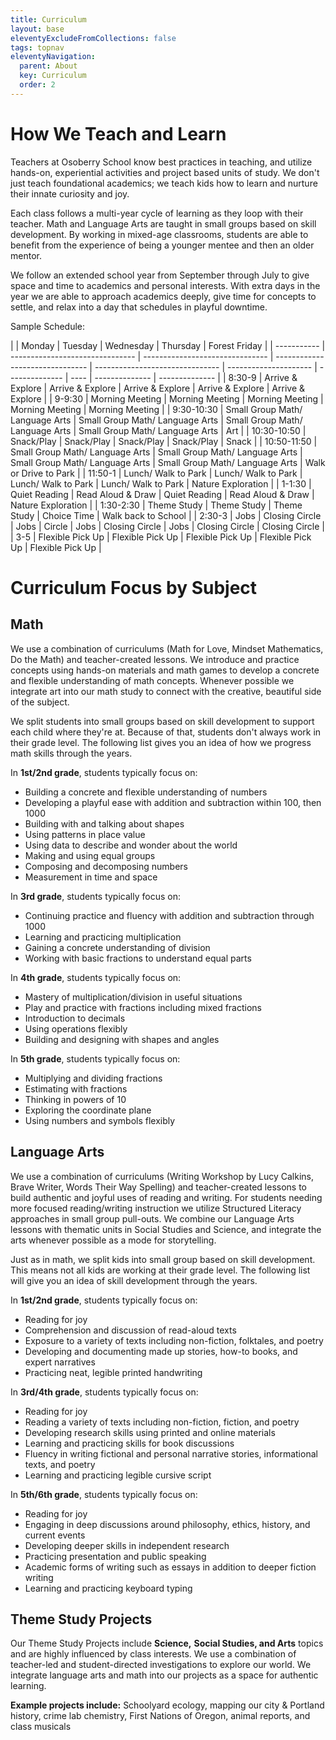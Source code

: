 ```yaml
---
title: Curriculum
layout: base
eleventyExcludeFromCollections: false
tags: topnav
eleventyNavigation:
  parent: About
  key: Curriculum
  order: 2
---
```


# How We Teach and Learn

Teachers at Osoberry School know best practices in teaching, and utilize hands-on, experiential activities and project based units of study. We don't just teach foundational academics; we teach kids how to learn and nurture their innate curiosity and joy.

Each class follows a multi-year cycle of learning as they loop with their teacher. Math and Language Arts are taught in small groups based on skill development. By working in mixed-age classrooms, students are able to benefit from the experience of being a younger mentee and then an older mentor.

We follow an extended school year from September through July to give space and time to academics and personal interests. With extra days in the year we are able to approach academics deeply, give time for concepts to settle, and relax into a day that schedules in playful downtime.

Sample Schedule:

|             | Monday                          | Tuesday                         | Wednesday                       | Thursday                        | Forest Friday         |
| ----------- | ------------------------------- | ------------------------------- | ------------------------------- | ------------------------------- | --------------------- | -------------- | ---- | -------------- | -------------- |
| 8:30-9      | Arrive & Explore                | Arrive & Explore                | Arrive & Explore                | Arrive & Explore                | Arrive & Explore      |
| 9-9:30      | Morning Meeting                 | Morning Meeting                 | Morning Meeting                 | Morning Meeting                 | Morning Meeting       |
| 9:30-10:30  | Small Group Math/ Language Arts | Small Group Math/ Language Arts | Small Group Math/ Language Arts | Small Group Math/ Language Arts | Art                   |
| 10:30-10:50 | Snack/Play                      | Snack/Play                      | Snack/Play                      | Snack/Play                      | Snack                 |
| 10:50-11:50 | Small Group Math/ Language Arts | Small Group Math/ Language Arts | Small Group Math/ Language Arts | Small Group Math/ Language Arts | Walk or Drive to Park |
| 11:50-1     | Lunch/ Walk to Park             | Lunch/ Walk to Park             | Lunch/ Walk to Park             | Lunch/ Walk to Park             | Nature Exploration    |
| 1-1:30      | Quiet Reading                   | Read Aloud & Draw               | Quiet Reading                   | Read Aloud & Draw               | Nature Exploration    |
| 1:30-2:30   | Theme Study                     | Theme Study                     | Theme Study                     | Choice Time                     | Walk back to School   |
| 2:30-3      | Jobs                            | Closing Circle                  | Jobs                            | Circle                          | Jobs                  | Closing Circle | Jobs | Closing Circle | Closing Circle |
| 3-5         | Flexible Pick Up                | Flexible Pick Up                | Flexible Pick Up                | Flexible Pick Up                | Flexible Pick Up      |

# Curriculum Focus by Subject

## Math

We use a combination of curriculums (Math for Love, Mindset Mathematics, Do the Math) and teacher-created lessons. We introduce and practice concepts using hands-on materials and math games to develop a concrete and flexible understanding of math concepts. Whenever possible we integrate art into our math study to connect with the creative, beautiful side of the subject.

We split students into small groups based on skill development to support each child where they're at. Because of that, students don't always work in their grade level. The following list gives you an idea of how we progress math skills through the years.

In **1st/2nd grade**, students typically focus on:

- Building a concrete and flexible understanding of numbers
- Developing a playful ease with addition and subtraction within 100, then 1000
- Building with and talking about shapes
- Using patterns in place value
- Using data to describe and wonder about the world
- Making and using equal groups
- Composing and decomposing numbers
- Measurement in time and space

In **3rd grade**, students typically focus on:

- Continuing practice and fluency with addition and subtraction through 1000
- Learning and practicing multiplication
- Gaining a concrete understanding of division
- Working with basic fractions to understand equal parts

In **4th grade**, students typically focus on:

- Mastery of multiplication/division in useful situations
- Play and practice with fractions including mixed fractions
- Introduction to decimals
- Using operations flexibly
- Building and designing with shapes and angles

In **5th grade**, students typically focus on:

- Multiplying and dividing fractions
- Estimating with fractions
- Thinking in powers of 10
- Exploring the coordinate plane
- Using numbers and symbols flexibly

## Language Arts

We use a combination of curriculums (Writing Workshop by Lucy Calkins, Brave Writer, Words Their Way Spelling) and teacher-created lessons to build authentic and joyful uses of reading and writing. For students needing more focused reading/writing instruction we utilize Structured Literacy approaches in small group pull-outs. We combine our Language Arts lessons with thematic units in Social Studies and Science, and integrate the arts whenever possible as a mode for storytelling.

Just as in math, we split kids into small group based on skill development. This means not all kids are working at their grade level. The following list will give you an idea of skill development through the years.

In **1st/2nd grade**, students typically focus on:

- Reading for joy
- Comprehension and discussion of read-aloud texts
- Exposure to a variety of texts including non-fiction, folktales, and poetry
- Developing and documenting made up stories, how-to books, and expert narratives
- Practicing neat, legible printed handwriting

In **3rd/4th grade**, students typically focus on:

- Reading for joy
- Reading a variety of texts including non-fiction, fiction, and poetry
- Developing research skills using printed and online materials
- Learning and practicing skills for book discussions
- Fluency in writing fictional and personal narrative stories, informational texts, and poetry
- Learning and practicing legible cursive script

In **5th/6th grade**, students typically focus on:

- Reading for joy
- Engaging in deep discussions around philosophy, ethics, history, and current events
- Developing deeper skills in independent research
- Practicing presentation and public speaking
- Academic forms of writing such as essays in addition to deeper fiction writing
- Learning and practicing keyboard typing

## Theme Study Projects

Our Theme Study Projects include **Science,** **Social Studies, and Arts** topics and are highly influenced by class interests. We use a combination of teacher-led and student-directed investigations to explore our world. We integrate language arts and math into our projects as a space for authentic learning.

**Example projects include:** Schoolyard ecology, mapping our city & Portland history, crime lab chemistry, First Nations of Oregon, animal reports, and class musicals
